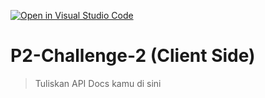 [![Open in Visual Studio Code](https://classroom.github.com/assets/open-in-vscode-718a45dd9cf7e7f842a935f5ebbe5719a5e09af4491e668f4dbf3b35d5cca122.svg)](https://classroom.github.com/online_ide?assignment_repo_id=12746606&assignment_repo_type=AssignmentRepo)
# P2-Challenge-2 (Client Side)

> Tuliskan API Docs kamu di sini
